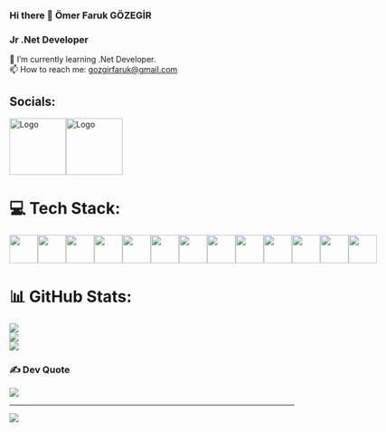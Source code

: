 ### Hi there 👋 Ömer Faruk GÖZEGİR

### Jr .Net Developer
🌱 I’m currently learning .Net Developer.
<br>
📫 How to reach me: gozgirfaruk@gmail.com

## Socials:
<div style="display: flex; gap: 10;">
  <a href="https://www.linkedin.com/in/gozgirfaruk/">
    <img src="https://cdn.pixabay.com/photo/2017/02/24/16/50/linkedin-2095609_1280.png" alt="Logo" width="100" height="100">
  </a> <span></span>
  <a href="https://www.instagram.com/gozgirfaruk/">
    <img src="https://cdn.pixabay.com/photo/2016/05/15/01/08/icon-1392950_1280.png" alt="Logo" width="100" height="100">
  </a>

</div>




# 💻 Tech Stack:
<div style="display: flex; gap: 10;">
  <a href="https://learn.microsoft.com/en-us/dotnet/csharp/" >
    <img src="https://cdn.worldvectorlogo.com/logos/c--4.svg" width="50" height="50">
  </a>

<a href="https://learn.microsoft.com/en-us/dotnet/">
   <img src="https://upload.wikimedia.org/wikipedia/commons/e/ee/.NET_Core_Logo.svg" width="50" height="50">
</a>
<a href="https://www.microsoft.com/tr-tr/sql-server/sql-server-2022">
  <img src="https://www.svgrepo.com/show/303229/microsoft-sql-server-logo.svg" width="50" height="50">
</a>
<a href="https://www.mysql.com/">
  <img src="https://www.svgrepo.com/show/303251/mysql-logo.svg" width="50" height="50">
</a>
<a href="https://www.postgresql.org/">
  <img src="https://www.svgrepo.com/show/439268/postgresql.svg" width="50" height="50">
</a>

  <img src="https://www.svgrepo.com/show/373845/mongo.svg" width="50" height="50">
<img src="https://www.svgrepo.com/show/452228/html-5.svg" width="50" height="50">
<img src="https://www.svgrepo.com/show/452045/js.svg" width="50" height="50">
<img src="https://www.svgrepo.com/show/448271/azure-devops.svg" width="50" height="50">
<img src="https://www.svgrepo.com/show/452210/git.svg" width="50" height="50">
<img src="https://camo.githubusercontent.com/7756f4d96fbae10fad3ffb32fe76b870f037f5d3c77050786ff2d70b7c25d26c/68747470733a2f2f646f63732e6d6963726f736f66742e636f6d2f73762d73652f617a7572652f6d656469612f696e6465782f617a7572652d7369676e616c722e737667" width="50" height="50">
  <img src="https://www.svgrepo.com/show/354202/postman-icon.svg" width="50" height="50">
  <img src="https://api.nuget.org/v3-flatcontainer/dapper/2.1.35/icon" width="50" height="50">

</div>



# 📊 GitHub Stats:
![](https://github-readme-stats.vercel.app/api?username=gozgirfaruk&theme=tokyonight&hide_border=true&include_all_commits=true&count_private=false)<br/>
![](https://github-readme-streak-stats.herokuapp.com/?user=gozgirfaruk&theme=tokyonight&hide_border=true)<br/>
![](https://github-readme-stats.vercel.app/api/top-langs/?username=gozgirfaruk&theme=tokyonight&hide_border=true&include_all_commits=true&count_private=false&layout=compact)

### ✍️ Dev Quote
![](https://quotes-github-readme.vercel.app/api?type=horizontal&theme=tokyonight)

---
[![](https://visitcount.itsvg.in/api?id=gozgirfaruk&icon=0&color=0)](https://visitcount.itsvg.in)

<!-- Proudly created with GPRM ( https://gprm.itsvg.in ) -->
